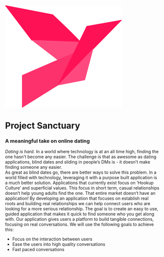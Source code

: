 ![](https://github.com/madebyhilmi/sanctuary/blob/master/images/logo-nt.png)

# Project Sanctuary
### A meaningful take on online dating

*Dating is hard.* In a world where technology is at an all time high, finding the one hasn’t become any easier. The challenge is that as awesome as dating applications, blind dates and sliding in people’s DMs is - it doesn’t make finding someone any easier.  
As great as blind dates go, there are better ways to solve this problem. In a world filled with technology, leveraging it with a purpose built application is a much better solution. Applications that currently exist focus on ‘Hookup Culture’ and superficial values. This focus in short term, casual relationships doesn’t help young adults find the one. That entire market doesn’t have an application! 
By developing an application that focuses on establish real roots and building real relationships we can help connect users who are looking for a more serious relationship. The goal is to create an easy to use, guided application that makes it quick to find someone who you get along with. Our application gives users a platform to build tangible connections, focusing on real conversations. We will use the following goals to achieve this:	
* Focus on the interaction between users
* Ease the users into high quality conversations 
* Fast paced conversations
